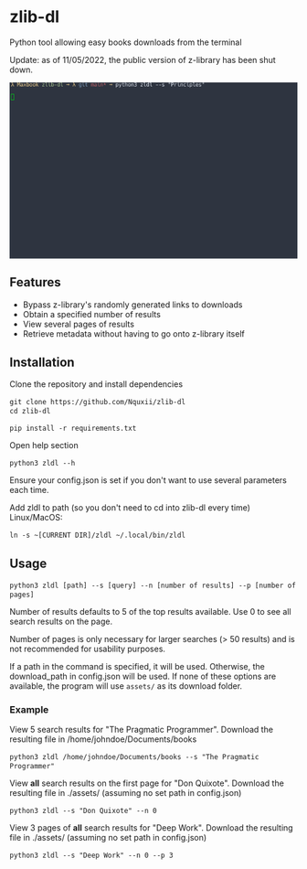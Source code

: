 # zlib-dl
Python tool allowing easy books downloads from the terminal 

Update: as of 11/05/2022, the public version of z-library has been shut down. 

<img src="images/demo-f.gif" align="center">

## Features 
- Bypass z-library's randomly generated links to downloads
- Obtain a specified number of results
- View several pages of results
- Retrieve metadata without having to go onto z-library itself

## Installation
Clone the repository and install dependencies
```
git clone https://github.com/Nquxii/zlib-dl
cd zlib-dl
```
```
pip install -r requirements.txt
```

Open help section
```
python3 zldl --h
```

Ensure your config.json is set if you don't want to use several parameters each time.

Add zldl to path (so you don't need to cd into zlib-dl every time) Linux/MacOS:
```
ln -s ~[CURRENT DIR]/zldl ~/.local/bin/zldl
```

## Usage
```
python3 zldl [path] --s [query] --n [number of results] --p [number of pages]
```
Number of results defaults to 5 of the top results available. Use 0 to see all search results on the page.

Number of pages is only necessary for larger searches (> 50 results) and is not recommended for usability purposes.


If a path in the command is specified, it will be used. Otherwise, the download_path in config.json will be used.
If none of these options are available, the program will use `assets/` as its download folder.

### Example
View 5 search results for "The Pragmatic Programmer". Download the resulting file in /home/johndoe/Documents/books
```
python3 zldl /home/johndoe/Documents/books --s "The Pragmatic Programmer"
```

View **all** search results on the first page for "Don Quixote". Download the resulting file in ./assets/ (assuming no set path in config.json)
```
python3 zldl --s "Don Quixote" --n 0
```

View 3 pages of **all** search results for "Deep Work". Download the resulting file in ./assets/ (assuming no set path in config.json)
```
python3 zldl --s "Deep Work" --n 0 --p 3
```
